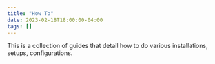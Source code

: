 ```yaml
---
title: "How To"
date: 2023-02-18T18:00:00-04:00
tags: []
---
```

This is a collection of guides that detail how to do various installations, setups, configurations.